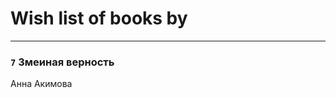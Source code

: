 # Wish list of books by [](https://ok.ru/profile/536771522733)
---

### `7` Змеиная верность
Анна Акимова

